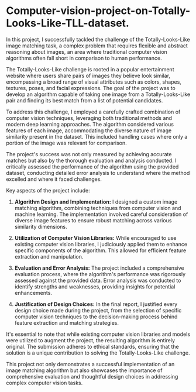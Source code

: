 # Computer-vision-project-on-Totally-Looks-Like-TLL-dataset.
In this project, I successfully tackled the challenge of the Totally-Looks-Like image matching task, a complex problem that requires flexible and abstract reasoning about images, an area where traditional computer vision algorithms often fall short in comparison to human performance.

The Totally-Looks-Like challenge is rooted in a popular entertainment website where users share pairs of images they believe look similar, encompassing a broad range of visual attributes such as colors, shapes, textures, poses, and facial expressions. The goal of the project was to develop an algorithm capable of taking one image from a Totally-Looks-Like pair and finding its best match from a list of potential candidates.

To address this challenge, I employed a carefully crafted combination of computer vision techniques, leveraging both traditional methods and modern deep learning approaches. The algorithm considered various features of each image, accommodating the diverse nature of image similarity present in the dataset. This included handling cases where only a portion of the image was relevant for comparison.

The project's success was not only measured by achieving accurate matches but also by the thorough evaluation and analysis conducted. I critically assessed the performance of the algorithm using the provided dataset, conducting detailed error analysis to understand where the method excelled and where it faced challenges.

Key aspects of the project include:

1. **Algorithm Design and Implementation:** I designed a custom image matching algorithm, combining techniques from computer vision and machine learning. The implementation involved careful consideration of diverse image features to ensure robust matching across various similarity dimensions.

2. **Utilization of Computer Vision Libraries:** While encouraged to use existing computer vision libraries, I judiciously applied them to enhance specific components of the algorithm. This allowed for efficient feature extraction and manipulation.

3. **Evaluation and Error Analysis:** The project included a comprehensive evaluation process, where the algorithm's performance was rigorously assessed against the provided data. Error analysis was conducted to identify strengths and weaknesses, providing insights for potential enhancements.

4. **Justification of Design Choices:** In the final report, I justified every design choice made during the project, from the selection of specific computer vision techniques to the decision-making process behind feature extraction and matching strategies.

It's essential to note that while existing computer vision libraries and models were utilized to augment the project, the resulting algorithm is entirely original. The submission adheres to ethical standards, ensuring that the solution is a unique contribution to solving the Totally-Looks-Like challenge.

This project not only demonstrates a successful implementation of an image matching algorithm but also showcases the importance of comprehensive evaluation and thoughtful design choices in addressing complex computer vision tasks.
